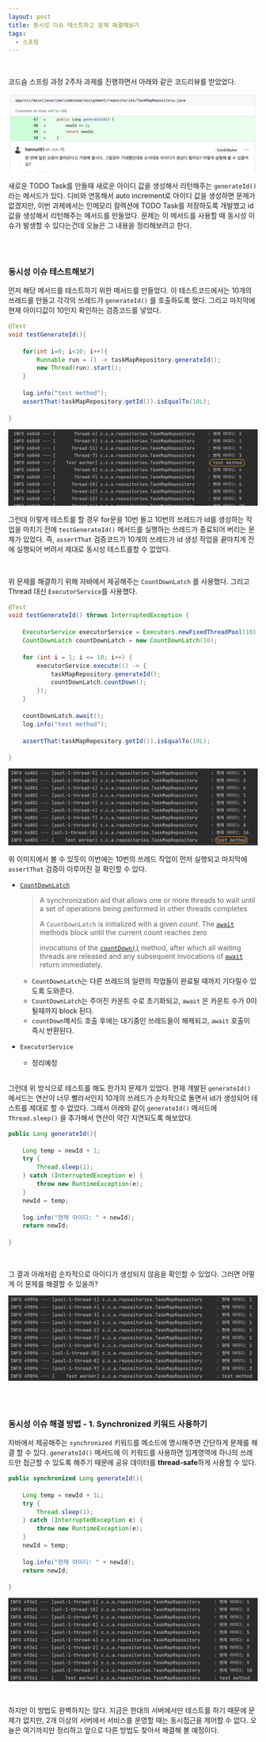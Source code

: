 ```yaml
---
layout: post
title: 동시성 이슈 테스트하고 문제 해결해보기 
tags:
  - 스프링
---
```


<br>

코드숨 스프링 과정 2주차 과제를 진행하면서 아래와 같은 코드리뷰를 받았었다. 

![multi-threading-test](https://github.com/AmyJJung/blog/blob/main/images/codesoom/week2/multi-thread.png?raw=true)

새로운 TODO Task를 만들때 새로운 아이디 값을 생성해서 리턴해주는 `generateId()`라는 메서드가 있다. 디비와 연동해서 auto increment로 아이디 값을 생성하면 문제가 없겠지만, 이번 과제에서는 인메모리 컬렉션에 TODO Task를 저장하도록 개발했고 id값을 생성해서 리턴해주는 메서드를 만들었다. 문제는 이 메서드를 사용할 때 동시성 이슈가 발생할 수 있다는건데 오늘은 그 내용을 정리해보려고 한다. 

<br><br>

### 동시성 이슈 테스트해보기

먼저 해당 메서드를 테스트하기 위한 메서드를 만들었다. 이 테스트코드에서는 10개의 쓰레드를 만들고 각각의 쓰레드가 `generateId()` 를 호출하도록 했다. 그리고 마지막에 현재 아이디값이 10인지 확인하는 검증코드를 넣었다. 

```java
@Test
void testGenerateId(){

    for(int i=0; i<10; i++){
        Runnable run = () -> taskMapRepository.generateId();
        new Thread(run).start();
    }

    log.info("test method");
    assertThat(taskMapRepository.getId()).isEqualTo(10L);

}
```

![multi-thread-test](https://github.com/AmyJJung/blog/blob/main/images/spring/spring01/thread-test1.png?raw=true)

그런데 이렇게 테스트를 할 경우 for문을 10번 돌고 10번의 쓰레드가 id를 생성하는 작업을 마치기 전에  `testGenerateId()` 메서드를 실행하는 쓰레드가 종료되어 버리는 문제가 있었다. 즉, `assertThat` 검증코드가 10개의 쓰레드가 id 생성 작업을 끝마치게 전에 실행되어 버려서 제대로 동시성 테스트를할 수 없었다.

<br>

위 문제를 해결하기 위해 자바에서 제공해주는  `CountDownLatch` 를 사용했다. 그리고 Thread 대신 `ExecutorService`를 사용했다. 

```java
@Test
void testGenerateId() throws InterruptedException {

    ExecutorService executorService = Executors.newFixedThreadPool(10);
    CountDownLatch countDownLatch = new CountDownLatch(10);

    for (int i = 1; i <= 10; i++) {
        executorService.execute(() -> {
            taskMapRepository.generateId();
            countDownLatch.countDown();
        });
    }

    countDownLatch.await();
    log.info("test method");
  
    assertThat(taskMapRepository.getId()).isEqualTo(10L);

}
```

![multi-thread-test2](https://github.com/AmyJJung/blog/blob/main/images/spring/spring01/thread-test2.png?raw=true)

 위 이미지에서 볼 수 있듯이 이번에는 10번의 쓰레드 작업이 먼저 실행되고 마지막에 `assertThat` 검증이 이루어진 걸 확인할 수 있다. 

- [`CountDownLatch`](https://docs.oracle.com/javase/8/docs/api/java/util/concurrent/CountDownLatch.html)

  > A synchronization aid that allows one or more threads to wait until a set of operations being performed in other threads completes 
  >
  > A `CountDownLatch` is initialized with a given *count*. The [`await`](https://docs.oracle.com/javase/8/docs/api/java/util/concurrent/CountDownLatch.html#await--) methods block until the current count reaches zero 
  >
  > invocations of the [`countDown()`](https://docs.oracle.com/javase/8/docs/api/java/util/concurrent/CountDownLatch.html#countDown--) method, after which all waiting threads are released and any subsequent invocations of [`await`](https://docs.oracle.com/javase/8/docs/api/java/util/concurrent/CountDownLatch.html#await--) return immediately.

  - `CountDownLatch`는 다른 쓰레드의 일련의 작업들이 완료될 때까지 기다릴수 있도록 도와준다.
  - `CountDownLatch`는 주어진 카운트 수로 초기화되고, `await` 은 카운트 수가 0이 될때까지 block 된다.
  - `countDown`메서드 호출 후에는 대기중인 쓰레드들이 해제되고, `await` 호출이 즉시 반환된다.

- `ExecutorService`
  - 정리예정

<br>그런데 위 방식으로 테스트를 해도 한가지 문제가 있었다. 현재 개발된 `generateId()` 메서드는 연산이 너무 빨라서인지 10개의 쓰레드가 순차적으로 돌면서 id가 생성되어 테스트를 제대로 할 수 없었다. 그래서 아래와 같이 `generateId()` 메서드에  `Thread.sleep()` 을 추가해서 연산이 약간 지연되도록 해보았다. 

```java
public Long generateId(){

    Long temp = newId + 1;
    try {
        Thread.sleep(1);
    } catch (InterruptedException e) {
        throw new RuntimeException(e);
    }
    newId = temp;

    log.info("현재 아이디: " + newId);
    return newId;
  
}
```

<br>

그 결과 아래처럼 순차적으로 아이디가 생성되지 않음을 확인할 수 있었다. 그러면 어떻게 이 문제를 해결할 수 있을까?

![multi-thread-test3](https://github.com/AmyJJung/blog/blob/main/images/spring/spring01/thread-test3.png?raw=true)

<br>

<br>

### 동시성 이슈 해결 방법 - 1. Synchronized 키워드 사용하기

자바에서 제공해주는 `synchronized` 키워드를 메소드에 명시해주면 간단하게 문제를 해결 할 수 있다. `generateId()` 메서드에 이 키워드를 사용하면 임계영역에 하나의 쓰레드만 접근할 수 있도록 해주기 때문에 공유 데이터를 <b>thread-safe</b>하게 사용할 수 있다. 

```java
public synchronized Long generateId(){

    Long temp = newId + 1L;
    try {
        Thread.sleep(1);
    } catch (InterruptedException e) {
        throw new RuntimeException(e);
    }
    newId = temp;

    log.info("현재 아이디: " + newId);
    return newId;
  
}
```

![multi-thread-test4](https://github.com/AmyJJung/blog/blob/main/images/spring/spring01/thread-test4.png?raw=true)

<br>

하지만 이 방법도 완벽하지는 않다. 지금은 한대의 서버에서만 테스트를 하기 때문에 문제가 없지만, 2개 이상의 서버에서 서비스를 운영할 때는 동시접근을 제어할 수 없다. 오늘은 여기까지만 정리하고 앞으로 다른 방법도 찾아서 해결해 볼 예정이다. 

